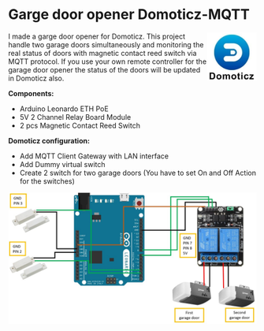 # Garge door opener Domoticz-MQTT

<img align="right" width="100" src="pictures/Domoticz.png">

I made a  garge door opener for Domoticz. This project handle two garage doors simultaneously and monitoring the real status of doors with magnetic contact reed switch via MQTT protocol. If you use your own remote controller for the garage door opener the status of the doors will be updated in Domoticz also.

**Components:**

- Arduino Leonardo ETH PoE
- 5V 2 Channel Relay Board Module
- 2 pcs Magnetic Contact Reed Switch

**Domoticz configuration:**

- Add MQTT Client Gateway with LAN interface
- Add Dummy virtual switch
- Create 2 switch for two garage doors (You have to set On and Off Action for the switches)

![](pictures/Garage_opener_wiring_diagram.png)
